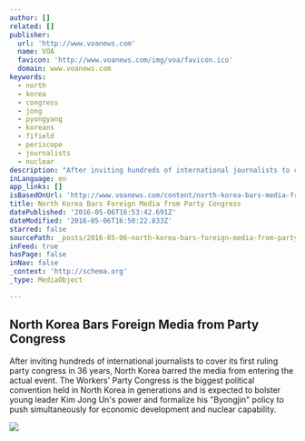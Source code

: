 ```yaml
---
author: []
related: []
publisher:
  url: 'http://www.voanews.com'
  name: VOA
  favicon: 'http://www.voanews.com/img/voa/favicon.ico'
  domain: www.voanews.com
keywords:
  - north
  - korea
  - congress
  - jong
  - pyongyang
  - koreans
  - fifield
  - periscope
  - journalists
  - nuclear
description: "After inviting hundreds of international journalists to cover its first ruling party congress in 36 years, North Korea barred the media from entering the actual event. The Workers' Party Congress is the biggest political convention held in North Korea in generations and is expected to bolster young leader Kim Jong Un's power and formalize his \"Byongjin\" policy to push simultaneously for economic development and nuclear capability."
inLanguage: en
app_links: []
isBasedOnUrl: 'http://www.voanews.com/content/north-korea-bars-media-from-party-congress/3318069.html'
title: North Korea Bars Foreign Media from Party Congress
datePublished: '2016-05-06T16:53:42.691Z'
dateModified: '2016-05-06T16:50:22.833Z'
starred: false
sourcePath: _posts/2016-05-06-north-korea-bars-foreign-media-from-party-congress.md
inFeed: true
hasPage: false
inNav: false
_context: 'http://schema.org'
_type: MediaObject

---
```

<article style=""><h1>North Korea Bars Foreign Media from Party Congress</h1><p>After inviting hundreds of international journalists to cover its first ruling party congress in 36 years, North Korea barred the media from entering the actual event. The Workers' Party Congress is the biggest political convention held in North Korea in generations and is expected to bolster young leader Kim Jong Un's power and formalize his "Byongjin" policy to push simultaneously for economic development and nuclear capability.</p><img src="http://gdb.voanews.com/1CE04667-62A9-4A66-A59A-493E40C199F1_cx0_cy9_cw0_mw1024_mh1024_s.jpg" /></article>